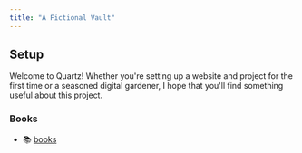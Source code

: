 ```yaml
---
title: "A Fictional Vault"
---
```


## Setup
Welcome to Quartz! Whether you're setting up a website and project for the first time or a seasoned digital gardener, I hope that you'll find something useful about this project.

### Books
- 📚 [books](moc/books.md)